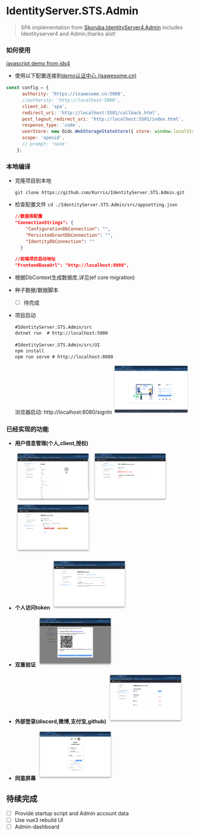 # IdentityServer.STS.Admin

>SPA implementation from [Skoruba.IdentityServer4.Admin](https://github.com/skoruba/IdentityServer4.Admin)
>includes Identityserver4 and Admin,thanks alot!


### 如何使用
[javascript demo from ids4](https://identityserver4.readthedocs.io/en/latest/quickstarts/4_javascript_client.html)
- 使用以下配置连接到[demo认证中心 (isawesome.cn)](https://identity.isawesome.cn/signIn)
```javascript
const config = {
      authority: 'https://isawesome.cn:5000',
      //authority: 'http://localhost:5000',
      client_id: 'spa',
      redirect_uri: 'http://localhost:5501/callback.html',
      post_logout_redirect_uri: 'http://localhost:5501/index.html',
      response_type: 'code',
      userStore: new Oidc.WebStorageStateStore({ store: window.localStorage }),
      scope: 'openid',
      // prompt: 'none'
    };
```

### 本地编译

- 克隆项目到本地

    ```shell
    git clone https://github.com/Kurris/IdentityServer.STS.Admin.git
    ```

- 检查配置文件 `cd ./IdentityServer.STS.Admin/src/appsetting.json`

    ```json
    //数据库配置
    "ConnectionStrings": {
        "ConfigurationDbConnection": "",
        "PersistedGrantDbConnection": "",
        "IdentityDbConnection": ""
      }
    ```

    ```json
    //前端项目启动地址
    "FrontendBaseUrl": "http://localhost:8080",
    ```

- 根据DbContext生成数据库,详见(ef core migration)

- 种子数据/数据脚本

    - [ ] 待完成

- 项目启动

    ```shell
    #IdentityServer.STS.Admin/src
    dotnet run  # http://localhost:5000
    
    #IdentityServer.STS.Admin/src/UI
    npm install
    npm run serve # http://localhost:8080
    ```
    
    浏览器启动: http://localhost:8080/signIn
    <img src="./images/signin.png" alt="signin" style="zoom:20%;" />
### 已经实现的功能

- **用户信息管理(个人,client,授权)**

    <img src="./images/profile.png" alt="profile" style="zoom:20%;" />
	<img src="./images/account.png" alt="account" style="zoom:20%;" />
	<img src="./images/granted.png" alt="granted" style="zoom:20%;" />
	
- **个人访问token**
	<img src="./images/pat.png" alt="pat" style="zoom:20%;" />
	
- **双重验证**
	<img src="./images/2fa.png" alt="2fa" style="zoom:20%;" />
	
- **外部登录(discord,微博,支付宝,github)**
	<img src="./images/externallogin.png" alt="externallogin" style="zoom:20%;" />
	
- **同意屏幕**
	<img src="./images/consent.png" alt="consent" style="zoom:20%;" />

## 待续完成

- [ ] Provide startup script and Admin account data
- [ ] Use vue3 rebuild UI
- [ ] Admin-dashboard
